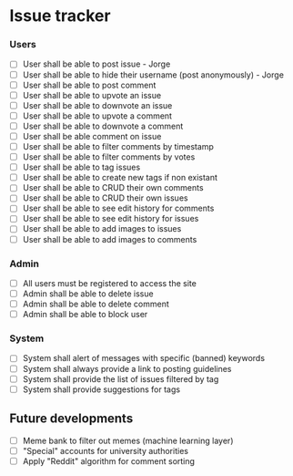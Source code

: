 # Issue tracker


### Users
- [ ] User shall be able to post issue - Jorge
- [ ] User shall be able to hide their username (post anonymously) - Jorge
- [ ] User shall be able to post comment
- [ ] User shall be able to upvote an issue
- [ ] User shall be able to downvote an issue
- [ ] User shall be able to upvote a comment
- [ ] User shall be able to downvote a comment
- [ ] User shall be able comment on issue
- [ ] User shall be able to filter comments by timestamp
- [ ] User shall be able to filter comments by votes
- [ ] User shall be able to tag issues
- [ ] User shall be able to create new tags if non existant
- [ ] User shall be able to CRUD their own comments
- [ ] User shall be able to CRUD their own issues
- [ ] User shall be able to see edit history for comments
- [ ] User shall be able to see edit history for issues
- [ ] User shall be able to add images to issues
- [ ] User shall be able to add images to comments

### Admin
- [ ] All users must be registered to access the site
- [ ] Admin shall be able to delete issue
- [ ] Admin shall be able to delete comment
- [ ] Admin shall be able to block user

### System
- [ ] System shall alert of messages with specific (banned) keywords
- [ ] System shall always provide a link to posting guidelines
- [ ] System shall provide the list of issues filtered by tag
- [ ] System shall provide suggestions for tags

## Future developments

- [ ] Meme bank to filter out memes (machine learning layer)
- [ ] "Special" accounts for university authorities
- [ ] Apply "Reddit" algorithm for comment sorting

